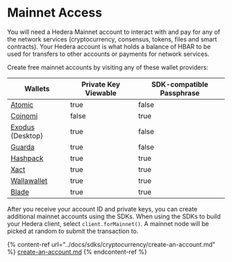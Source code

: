 # Mainnet Access

You will need a Hedera Mainnet account to interact with and pay for any of the network services (cryptocurrency, consensus, tokens, files and smart contracts). Your Hedera account is what holds a balance of HBAR to be used for transfers to other accounts or payments for network services.

Create free mainnet accounts by visiting any of these wallet providers:

<table><thead><tr><th>Wallets</th><th data-type="checkbox">Private Key Viewable</th><th data-type="checkbox">SDK-compatible Passphrase</th></tr></thead><tbody><tr><td><a href="https://support.atomicwallet.io/article/19-how-to-view-your-private-keys-backup-phrase">Atomic</a></td><td>true</td><td>false</td></tr><tr><td><a href="https://www.coinomi.com/en/">Coinomi</a></td><td>false</td><td>true</td></tr><tr><td><a href="https://www.exodus.com/hedera-wallet-hbar">Exodus</a> (Desktop)</td><td>true</td><td>false</td></tr><tr><td><a href="https://guarda.com/coins/hedera-wallet/">Guarda</a></td><td>true</td><td>false</td></tr><tr><td><a href="https://www.hashpack.app/">Hashpack</a></td><td>true</td><td>true</td></tr><tr><td><a href="https://wallet.xact.ac/">Xact</a></td><td>true</td><td>true</td></tr><tr><td><a href="https://wallawallet.com/">Wallawallet</a></td><td>true</td><td>true</td></tr><tr><td><a href="https://www.bladewallet.io/">Blade</a></td><td>true</td><td>true</td></tr></tbody></table>

After you receive your account ID and private keys, you can create additional mainnet accounts using the SDKs. When using the SDKs to build your Hedera client, select `client.forMainnet()`. A mainnet node will be picked at random to submit the transaction to.

{% content-ref url="../docs/sdks/cryptocurrency/create-an-account.md" %}
[create-an-account.md](../docs/sdks/cryptocurrency/create-an-account.md)
{% endcontent-ref %}
